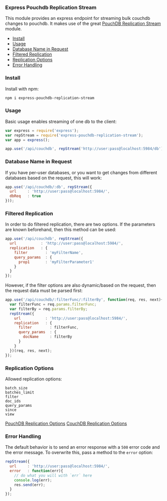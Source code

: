 ### Express Pouchdb Replication Stream

This module provides an express endpoint for streaming bulk couchdb changes to pouchdb. It makes use of the great [PouchDB Replication Stream](https://github.com/nolanlawson/pouchdb-replication-stream) module.

- [Install](#install)
- [Usage](#usage)
- [Database Name in Request](#db-name-in-request)
- [Filtered Replication](#filtered-replication)
- [Replication Options](#replication-options)
- [Error Handling](#error-handling)

### Install

Install with npm:

```bash
npm i express-pouchdb-replication-stream
```

### Usage

Basic usage enables streaming of one db to the client:

```javascript
var express = require('express');
var repStream = require('express-pouchdb-replication-stream');
var app = express();

app.use('/api/couchdb', repStream('http://user:pass@localhost:5984/db'));
```

### Database Name in Request

If you have per-user databases, or you want to get changes from different databases based on the request, this will work:

```javascript
app.use('/api/couchdb/:db', repStream({
  url     : 'http://user:pass@localhost:5984/',
  dbReq   : true
}));
```

### Filtered Replication

In order to do filtered replication, there are two options. If the parameters are known beforehand, then this method can be used:

```javascript
app.use('/api/couchdb', repStream({
  url           : 'http://user:pass@localhost:5984/',
  replication   : {
    filter        : 'myFilterName',
    query_params  : {
      prop1       : 'myFilterParameter1'
    }
  }
});
```

However, if the filter options are also dynamic/based on the request, then the request data must be parsed first:

```javascript
app.use('/api/couchdb/:filterFunc/:filterBy', function(req, res, next){
  var filterFunc = req.params.filterFunc;
  var filterBy = req.params.filterBy;
  repStream({
    url           : 'http://user:pass@localhost:5984/',
    replication   : {
      filter        : filterFunc,
      query_params  : {
        docName     : filterBy
      }
    }
  })(req, res, next);
});
```

### Replication Options

Allowed replication options:

```
batch_size
batches_limit
filter
doc_ids
query_params
since
view
```

[PouchDB Replication Options](http://pouchdb.com/api.html#replication)
[CouchDB Replication Options](http://wiki.apache.org/couchdb/Replication)

### Error Handling

The default behavior is to send an error response with a `500` error code and
the error message. To overwrite this, pass a method to the `error` option:

```javascript
repStream({
  url     : 'http://user:pass@localhost:5984/',
  error   : function(err){
    // do what you will with `err` here
    console.log(err);
    res.send(err);
  }
});

```

